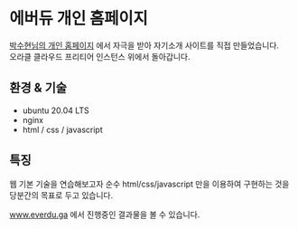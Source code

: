 # 에버듀 개인 홈페이지

[박수현님의 개인 홈페이지](shiftphs.com) 에서 자극을 받아 자기소개 사이트를 직접 만들었습니다.   
오라클 클라우드 프리티어 인스턴스 위에서 돌아갑니다.

## 환경 & 기술

- ubuntu 20.04 LTS   
- nginx   
- html / css / javascript   

## 특징
웹 기본 기술을 연습해보고자 순수 html/css/javascript 만을 이용하여
구현하는 것을 당분간의 목표로 두고 있습니다.

www.everdu.ga 에서 진행중인 결과물을 볼 수 있습니다.
